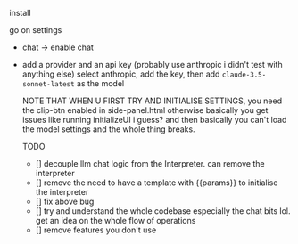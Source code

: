 install

go on settings
- chat -> enable chat
- add a provider and an api key (probably use anthropic i didn't test with anything else)
    select anthropic, add the key, then add `claude-3.5-sonnet-latest` as the model

 
    NOTE THAT WHEN U FIRST TRY AND INITIALISE SETTINGS, you need the clip-btn enabled in side-panel.html otherwise basically you get issues like running initializeUI i guess? and then basically you can't load the model settings and the whole thing breaks.

    TODO

    - [] decouple llm chat logic from the Interpreter. can remove the interpreter
    - [] remove the need to have a template with {{params}} to initialise the interpreter
    - [] fix above bug
    - [] try and understand the whole codebase especially the chat bits lol. get an idea on the whole flow of operations
    - [] remove features you don't use